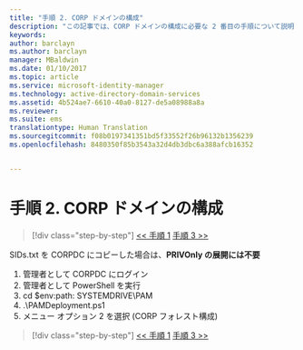 ```yaml
---
title: "手順 2. CORP ドメインの構成"
description: "この記事では、CORP ドメインの構成に必要な 2 番目の手順について説明します。この手順では、CORPDC への sids.txt のコピー後にスクリプトを実行します。"
keywords: 
author: barclayn
ms.author: barclayn
manager: MBaldwin
ms.date: 01/10/2017
ms.topic: article
ms.service: microsoft-identity-manager
ms.technology: active-directory-domain-services
ms.assetid: 4b524ae7-6610-40a0-8127-de5a08988a8a
ms.reviewer: 
ms.suite: ems
translationtype: Human Translation
ms.sourcegitcommit: f08b0197341351bd5f33552f26b96132b1356239
ms.openlocfilehash: 8480350f85b3543a32d4db3dbc6a388afcb16352


---
```


# <a name="step-2-configuring-the-corp-domain"></a>手順 2. CORP ドメインの構成

>[!div class="step-by-step"]
[<< 手順 1](sp1-step1-configuring-priv-domain.md)
[手順 3 >>](sp1-step3-installing-configuring-sql.md)

SIDs.txt を CORPDC にコピーした場合は、**PRIVOnly の展開には不要**

1. 管理者として CORPDC にログイン
2. 管理者として PowerShell を実行
3. cd $env:path: SYSTEMDRIVE\PAM
4. .\PAMDeployment.ps1
5. メニュー オプション 2 を選択 (CORP フォレスト構成)

>[!div class="step-by-step"]
[<< 手順 1](sp1-step1-configuring-priv-domain.md)
[手順 3 >>](sp1-step3-installing-configuring-sql.md)



<!--HONumber=Jan17_HO2-->


